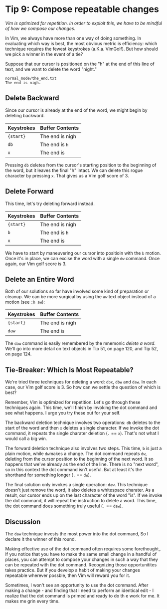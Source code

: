 Tip 9: Compose repeatable changes
==================================

_Vim is optimized for repetition. In order to exploit this, we have to be
mindful of how we compose our changes._

In Vim, we always have more than one way of doing something. In evaluating
which way is best, the most obvious metric is efficiency: which technique
requires the fewest keystrokes (a.K.a. VimGolf). But how should we pick a
winner in the event of a tie?

Suppose that our cursor is positioned on the "h" at the end of this line of
text, and we want to delete the word "night."

```
normal_mode/the_end.txt
The end is nigh.
```


Delete Backward
---------------

Since our cursor is already at the end of the word, we might begin by deleting
backward.

Keystrokes |     Buffer Contents
-----------|--------------------
`{start}`  |     The end is nigh
`db`       |     The end is `h`
`x`        |     The end is ` `

Pressing `db` deletes from the cursor's starting position to the beginning of
the word, but it leaves the final "h" intact. We can delete this rogue
character by pressing `x`. That gives us a Vim golf score of 3.


Delete Forward
--------------

This time, let's try deleting forward instead.

Keystrokes |     Buffer Contents
-----------|--------------------
`{start}`  |     The end is nigh
`b`        |     The end is `h`
`x`        |     The end is ` `

We have to start by maneuvering our cursor into positioin with the `b` motion.
Once it's in place, we can excise the word with a single `dw` command. Once
again, our Vim golf score is 3.


Delete an Entire Word
---------------------

Both of our solutions so far have involved some kind of preparation or cleanup.
We can be more surgical by using the `aw` text object instead of a motion (see
`:h aw`):

Keystrokes |     Buffer Contents
-----------|--------------------
`{start}`  |     The end is nigh
`daw`      |     The end i`s`

The `daw` command is easily remembered by the mnemonic _delete a word_. We'll
go into more detail on text objects in Tip 51, on page 120, and Tip 52, on page
124.


Tie-Breaker: Which Is Most Repeatable?
--------------------------------------

We're tried three techniques for deleting a word: `dbx`, `dbw` and `daw`. In
each case, our Vim golf score is 3. So how can we settle the question of which
is best?

Remember, Vim is optimized for repetition. Let's go through these techniques
again. This time, we'll finish by invoking the dot command and see what
happens. I urge you try these out for your self.

The backward deletion technique involves two operations: `db` deletes to the
start of the word and then `x` deletes a single character. If we invoke the dot
command, it repeats the single charater deletion (`.` == `x`). That's not what
I would call a big win.

The forward deletion technique also involves two steps. This time, `b` is just
a plain motion, while `dw`makes a change. The dot command repeats `dw`,
deleting from the cursor position to the beginning of the next word. It so
happens that we've already as the end of the line. There is no "next word", so
in this context the dot command isn't useful. But at least it's the shorthand
for something longer (`.` == `dw`).

The final solution only invokes a single operation: `daw`. This technique
doesn't just remove the word, it also deletes a whitespace charater. As a
result, our cursor ends up on the last character of the word "is". If we invoke
the dot command, it will repeat the instruction to delete a word. This time,
the dot command does something truly useful (`.` == `daw`).


Discussion
----------

The `daw` technique invests the most power into the dot command, So I declare
it the winner of this round.

Making effective use of the dot command often requires some forethought,. If
you notice that you have to make the same small change in a handful of places,
you can attempt to compose your changes in such a way that they can be repeated
with the dot command. Recognizing those opportunitites takes practice. But if
you develop a habit of making your changes repeatable wherever possble, then
Vim will reward you for it.

Sometimes, I won't see an opportunity to use the dot command. After making a
change - and finding that I need to perform an identical edit - I realize that
the dot command is primed and ready to do th e work for me. It makes me grin
every time.
